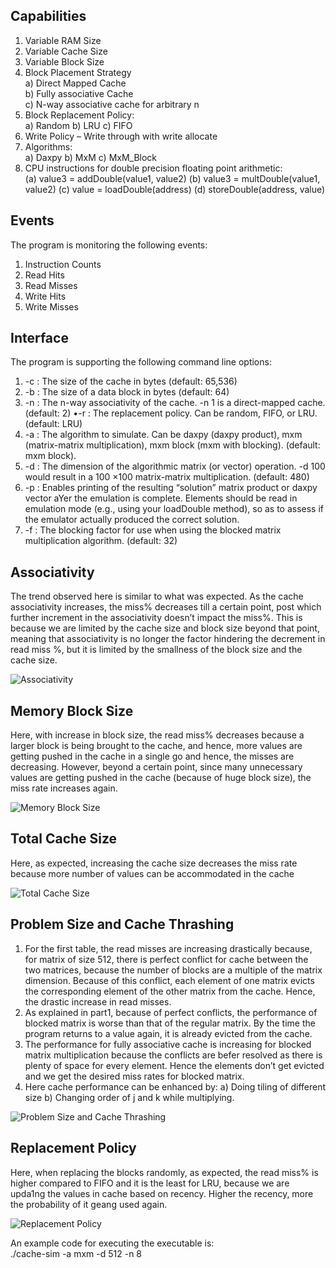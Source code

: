 ## Capabilities

1) Variable RAM Size
2) Variable Cache Size
3) Variable Block Size
4) Block Placement Strategy  
    a) Direct Mapped Cache  
    b) Fully associative Cache  
    c) N-way associative cache for arbitrary n  
5) Block Replacement Policy:  
    a) Random
    b) LRU
    c) FIFO
6) Write Policy – Write through with write allocate
7) Algorithms:  
    a) Daxpy
    b) MxM
    c) MxM_Block
8) CPU instructions for double precision floating point arithmetic:  
    (a) value3 = addDouble(value1, value2)
    (b) value3 = multDouble(value1, value2)
    (c) value = loadDouble(address)
    (d) storeDouble(address, value)

## Events

The program is monitoring the following events:  
1) Instruction Counts  
2) Read Hits  
3) Read Misses  
4) Write Hits  
5) Write Misses  

## Interface

The program is supporting the following command line options:
1) -c : The size of the cache in bytes (default: 65,536)
2) -b : The size of a data block in bytes (default: 64)
3) -n : The n-way associativity of the cache. -n 1 is a direct-mapped cache. (default: 2) •-r : The replacement policy. Can be random, FIFO, or LRU. (default: LRU)
4) -a : The algorithm to simulate. Can be daxpy (daxpy product), mxm (matrix-matrix multiplication), mxm block (mxm with blocking). (default: mxm block).
5) -d : The dimension of the algorithmic matrix (or vector) operation. -d 100 would result in a 100 ×100 matrix-matrix multiplication. (default: 480)
6) -p : Enables printing of the resulting “solution” matrix product or daxpy vector aYer the emulation is complete. Elements should be read in emulation mode (e.g., using your loadDouble method), so as to
assess if the emulator actually produced the correct solution.
7) -f : The blocking factor for use when using the blocked matrix multiplication algorithm. (default: 32)

## Associativity

The trend observed here is similar to what was expected. As the cache associativity increases, the miss% decreases till a certain point, post which further increment in the associativity doesn’t impact the miss%. This is because we are limited by the cache size and block size beyond that point, meaning that associativity is no longer the factor hindering the decrement in read miss %, but it is limited by the smallness of the block size and the cache size.

![Associativity](Associativity.png)

## Memory Block Size

Here, with increase in block size, the read miss% decreases because a larger block is being brought to the cache, and hence, more values are getting pushed in the cache in a single go and hence, the misses are decreasing. However, beyond a certain point, since many unnecessary values are getting pushed in the cache (because of huge block size), the miss rate increases again.

![Memory Block Size](MemoryBlockSize.png)

## Total Cache Size

Here, as expected, increasing the cache size decreases the miss rate because more number of values can be accommodated in the cache

![Total Cache Size](TotalCacheSize.png)

## Problem Size and Cache Thrashing

1) For the first table, the read misses are increasing drastically because, for matrix of size 512, there is perfect conflict for cache between the two matrices, because the number of blocks are a multiple of the matrix dimension. Because of this conflict, each element of one matrix evicts the corresponding element of the other matrix from the cache. Hence, the drastic increase in read misses.
2) As explained in part1, because of perfect conflicts, the performance of blocked matrix is worse than that of the regular matrix. By the time the program returns to a value again, it is already evicted from the cache.
3) The performance for fully associative cache is increasing for blocked matrix multiplication because the conflicts are befer resolved as there is plenty of space for every element. Hence the elements don’t get evicted and we get the desired miss rates for blocked matrix.
4) Here cache performance can be enhanced by: a) Doing tiling of different size
b) Changing order of j and k while multiplying.

![Problem Size and Cache Thrashing](ProblemSizeAndCacheThrashing.png)

## Replacement Policy

Here, when replacing the blocks randomly, as expected, the read miss% is higher compared to FIFO and it is the least for LRU, because we are upda1ng the values in cache based on recency. Higher the recency, more the probability of it geang used again.

![Replacement Policy](ReplacementPolicy.png)

An example code for executing the executable is:  
./cache-sim -a mxm -d 512 -n 8  